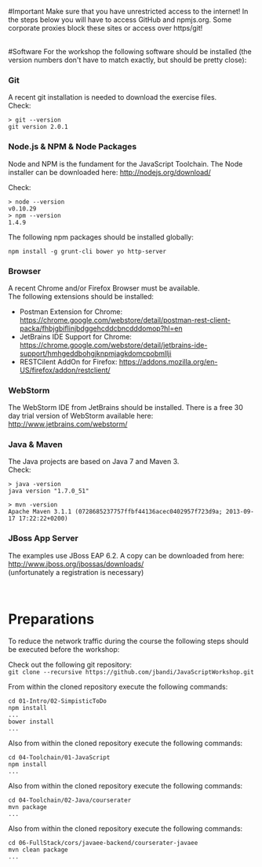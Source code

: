 #Important
Make sure that you have unrestricted access to the internet! In the steps below you will have to access GitHub and npmjs.org. Some corporate proxies block these sites or access over https/git!

<br/>
#Software
For the workshop the following software should be installed (the version numbers don't have to match exactly, but should be pretty close):

### Git
A recent git installation is needed to download the exercise files.  
Check:  
```
> git --version                                                             
git version 2.0.1
```


### Node.js & NPM & Node Packages
Node and NPM is the fundament for the JavaScript Toolchain.
The Node installer can be downloaded here: http://nodejs.org/download/

Check:
```
> node --version
v0.10.29
> npm --version
1.4.9
```

The following npm packages should be installed globally:
```
npm install -g grunt-cli bower yo http-server
```



### Browser
A recent Chrome and/or Firefox Browser must be available.  
The following extensions should be installed:
- Postman Extension for Chrome: https://chrome.google.com/webstore/detail/postman-rest-client-packa/fhbjgbiflinjbdggehcddcbncdddomop?hl=en
- JetBrains IDE Support for Chrome: https://chrome.google.com/webstore/detail/jetbrains-ide-support/hmhgeddbohgjknpmjagkdomcpobmllji
- RESTCilent AddOn for Firefox: https://addons.mozilla.org/en-US/firefox/addon/restclient/

### WebStorm
The WebStorm IDE from JetBrains should be installed. 
There is a free 30 day trial version of WebStorm available here: http://www.jetbrains.com/webstorm/

### Java & Maven
The Java projects are based on Java 7 and Maven 3.  
Check:
```
> java -version                                                                
java version "1.7.0_51"

> mvn -version
Apache Maven 3.1.1 (0728685237757ffbf44136acec0402957f723d9a; 2013-09-17 17:22:22+0200)
```

### JBoss App Server
The examples use JBoss EAP 6.2. A copy can be downloaded from here:  
http://www.jboss.org/jbossas/downloads/  
(unfortunately a registration is necessary)
  
<br/>

# Preparations

To reduce the network traffic during the course the following steps should be executed before the workshop:

Check out the following git repository:  
`git clone --recursive https://github.com/jbandi/JavaScriptWorkshop.git`

From within the cloned repository execute the following commands:
```
cd 01-Intro/02-SimpisticToDo
npm install
...
bower install
...
```

Also from within the cloned repository execute the following commands:
```
cd 04-Toolchain/01-JavaScript
npm install
...
```

Also from within the cloned repository execute the following commands:
```
cd 04-Toolchain/02-Java/courserater
mvn package
...
```

Also from within the cloned repository execute the following commands:
```
cd 06-FullStack/cors/javaee-backend/courserater-javaee
mvn clean package
...

```

